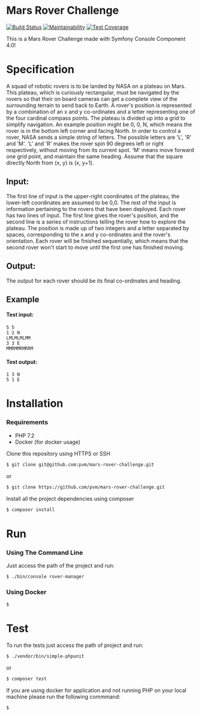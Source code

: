 Mars Rover Challenge
==========================

[![Build Status](https://travis-ci.org/pvm/mars-rover-challenge.svg?branch=master)](https://travis-ci.org/pvm/mars-rover-challenge)
[![Maintainability](https://api.codeclimate.com/v1/badges/83f448dfec3330893406/maintainability)](https://codeclimate.com/github/pvm/mars-rover-challenge/maintainability)
[![Test Coverage](https://api.codeclimate.com/v1/badges/83f448dfec3330893406/test_coverage)](https://codeclimate.com/github/pvm/mars-rover-challenge/test_coverage)

This is a Mars Rover Challenge made with Symfony Console Component 4.0!

# Specification
A squad of robotic rovers is to be landed by NASA on a plateau on Mars.
This plateau, which is curiously rectangular, must be navigated by the rovers so that their on
board cameras can get a complete view of the surrounding terrain to send back to Earth.
A rover's position is represented by a combination of an x and y co-ordinates and a letter
representing one of the four cardinal compass points. The plateau is divided up into a grid to
simplify navigation. An example position might be 0, 0, N, which means the rover is in the
bottom left corner and facing North.
In order to control a rover, NASA sends a simple string of letters. The possible letters are 'L', 'R'
and 'M'. 'L' and 'R' makes the rover spin 90 degrees left or right respectively, without moving
from its current spot.
'M' means move forward one grid point, and maintain the same heading.
Assume that the square directly North from (x, y) is (x, y+1).
## Input:
The first line of input is the upper-right coordinates of the plateau, the lower-left coordinates are
assumed to be 0,0.
The rest of the input is information pertaining to the rovers that have been deployed. Each rover
has two lines of input. The first line gives the rover's position, and the second line is a series of
instructions telling the rover how to explore the plateau.
The position is made up of two integers and a letter separated by spaces, corresponding to the
x and y co-ordinates and the rover's orientation.
Each rover will be finished sequentially, which means that the second rover won't start to move
until the first one has finished moving.
## Output:
The output for each rover should be its final co-ordinates and heading.

## Example
#### Test input:
```
5 5
1 2 N
LMLMLMLMM
3 3 E
MMRMMRMRRM
```

#### Test output:
```
1 3 N
5 1 E
```

# Installation 

### Requirements

- PHP 7.2
- Docker (for docker usage)

Clone this repository using HTTPS or SSH

```bash
$ git clone git@github.com:pvm/mars-rover-challenge.git
```

or

```bash
$ git clone https://github.com/pvm/mars-rover-challenge.git
```

Install all the project dependencies using composer

```bash
$ composer install
```

# Run

### Using The Command Line

Just access the path of the project and run: 

```bash
$ ./bin/console rover-manager
```

### Using Docker

```bash
$
```

# Test

To run the tests just access the path of project and run:

```bash
$ ./vendor/bin/simple-phpunit
```

or

```bash
$ composer test
```

If you are using docker for application and not running PHP on your local machine please run the following commmand:

```bash
$
```